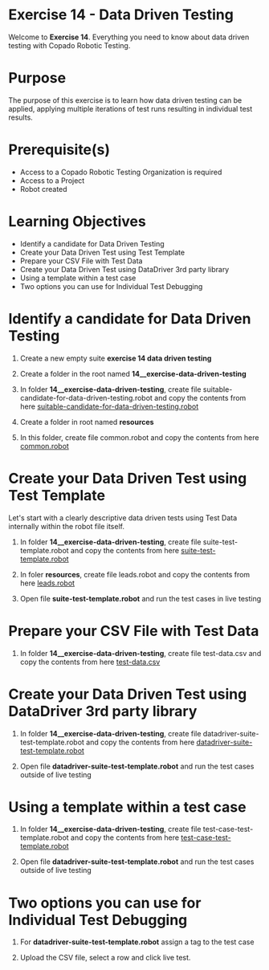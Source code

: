 # Exercise 14 - Data Driven Testing

Welcome to **Exercise 14**. Everything you need to know about data driven testing with Copado Robotic Testing.

# Purpose

The purpose of this exercise is to learn how data driven testing can be applied, applying multiple iterations of test runs resulting in individual test results.

# Prerequisite(s)

- Access to a Copado Robotic Testing Organization is required
- Access to a Project
- Robot created

# Learning Objectives

- Identify a candidate for Data Driven Testing
- Create your Data Driven Test using Test Template
- Prepare your CSV File with Test Data
- Create your Data Driven Test using DataDriver 3rd party library
- Using a template within a test case
- Two options you can use for Individual Test Debugging

# Identify a candidate for Data Driven Testing

1. Create a new empty suite **exercise 14 data driven testing**

2. Create a folder in the root named **14__exercise-data-driven-testing**

3. In folder **14__exercise-data-driven-testing**, create file suitable-candidate-for-data-driven-testing.robot and copy the contents from here [suitable-candidate-for-data-driven-testing.robot](suitable-candidate-for-data-driven-testing.robot)

4. Create a folder in root named **resources**

5. In this folder, create file common.robot and copy the contents from here [common.robot](../resources/common.robot)

# Create your Data Driven Test using Test Template

Let's start with a clearly descriptive data driven tests using Test Data internally within the robot file itself.

1. In folder **14__exercise-data-driven-testing**, create file suite-test-template.robot and copy the contents from here [suite-test-template.robot](suite-test-template.robot)

2. In foler **resources**, create file leads.robot and copy the contents from here [leads.robot](../resources/leads.robot)

3. Open file **suite-test-template.robot** and run the test cases in live testing

# Prepare your CSV File with Test Data

1. In folder **14__exercise-data-driven-testing**, create file test-data.csv and copy the contents from here [test-data.csv](test-data.csv)

# Create your Data Driven Test using DataDriver 3rd party library

1. In folder **14__exercise-data-driven-testing**, create file datadriver-suite-test-template.robot and copy the contents from here [datadriver-suite-test-template.robot](datadriver-suite-test-template.robot)

2. Open file **datadriver-suite-test-template.robot** and run the test cases outside of live testing

# Using a template within a test case

1. In folder **14__exercise-data-driven-testing**, create file test-case-test-template.robot and copy the contents from here [test-case-test-template.robot](test-case-test-template.robot)

2. Open file **datadriver-suite-test-template.robot** and run the test cases outside of live testing

# Two options you can use for Individual Test Debugging

1. For **datadriver-suite-test-template.robot** assign a tag to the test case

2. Upload the CSV file, select a row and click live test.